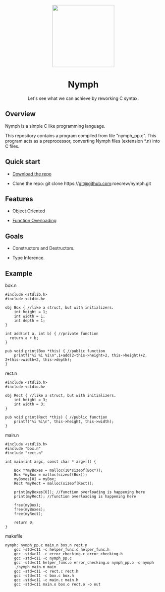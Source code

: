 <p align="center"><img src="https://cdn.pixabay.com/photo/2013/07/12/12/13/fairy-145352_960_720.png" width="auto" height="200" /></p>

<h1 align=center>Nymph</h1>

<p align="center">Let's see what we can achieve by reworking C syntax.</p>

## Overview

Nymph is a simple C like programming language.

This repository contains a program compiled from file "nymph_pp.c". This program acts as a preprocessor, converting Nymph files (extension \*.n) into C files.

## Quick start

* [Download the repo](https://github.com/roecrew/nymph/archive/master.zip)

* Clone the repo: git clone ht&#8203;tps://git@github.com:roecrew/nymph.git

## Features

* [Object Oriented](https://en.wikipedia.org/wiki/Object-oriented_programming)

* [Function Overloading](https://en.wikipedia.org/wiki/Function_overloading)

## Goals

* Constructors and Destructors.

* Type Inference.

## Example
box.n

    #include <stdlib.h>
    #include <stdio.h>

    obj Box { //like a struct, but with initializers.
        int height = 1;
        int width = 1;
        int depth = 1;
    }

    int add(int a, int b) { //private function
      return a + b;
    }

    pub void print(Box *this) { //public function
        printf("%i %i %i\n",1+add(2+this->height+2, this->height)+2, 2+this->width+2, this->depth);
    }

rect.n

    #include <stdlib.h>
    #include <stdio.h>

    obj Rect { //like a struct, but with initializers.
        int height = 3;
        int width = 3;
    }

    pub void print(Rect *this) { //public function
        printf("%i %i\n", this->height, this->width);
    }

main.n

    #include <stdlib.h>
    #include "box.n"
    #include "rect.n"

    int main(int argc, const char * argv[]) {

        Box **myBoxes = malloc(10*sizeof(Box*));
        Box *myBox = malloc(sizeof(Box));
        myBoxes[0] = myBox;
        Rect *myRect = malloc(sizeof(Rect));

        print(myBoxes[0]); //function overloading is happening here
        print(myRect); //function overloading is happening here

        free(myBox);
        free(myBoxes);
        free(myRect);

        return 0;
    }

makefile
```make
nymph: nymph_pp.c main.n box.n rect.n
	gcc -std=c11 -c helper_func.c helper_func.h
	gcc -std=c11 -c error_checking.c error_checking.h
	gcc -std=c11 -c nymph_pp.c
	gcc -std=c11 helper_func.o error_checking.o nymph_pp.o -o nymph
	./nymph main.n main
	gcc -std=c11 -c rect.c rect.h
	gcc -std=c11 -c box.c box.h
	gcc -std=c11 -c main.c main.h
	gcc -std=c11 main.o box.o rect.o -o out
```
